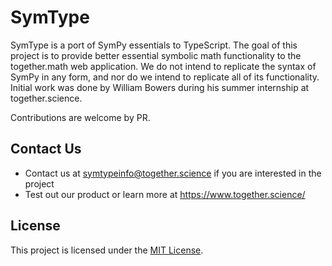 # SymType

SymType is a port of SymPy essentials to TypeScript.
The goal of this project is to provide better essential symbolic math functionality to
the together.math web application. We do not intend to replicate the syntax of 
SymPy in any form, and nor do we intend to replicate all of its functionality. 
Initial work was done by William Bowers during his summer internship at together.science.

Contributions are welcome by PR. 


## Contact Us

- Contact us at symtypeinfo@together.science if you are interested in the project
- Test out our product or learn more at https://www.together.science/

## License

This project is licensed under the [MIT License](LICENSE.txt).


